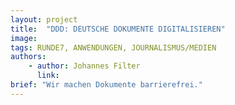 ```yaml
---
layout: project
title:  "DDD: DEUTSCHE DOKUMENTE DIGITALISIEREN"
image:
tags: RUNDE7, ANWENDUNGEN, JOURNALISMUS/MEDIEN
authors:
    - author: Johannes Filter
      link:
brief: "Wir machen Dokumente barrierefrei."
---
```

